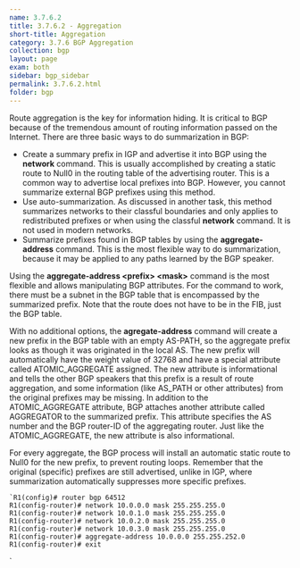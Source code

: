 ```yaml
---
name: 3.7.6.2
title: 3.7.6.2 - Aggregation
short-title: Aggregation
category: 3.7.6 BGP Aggregation
collection: bgp
layout: page
exam: both
sidebar: bgp_sidebar
permalink: 3.7.6.2.html
folder: bgp
---
```

Route aggregation is the key for information hiding. It is critical to BGP because of the tremendous amount of routing information passed on the Internet. There are three basic ways to do summarization in BGP: 
- Create a summary prefix in IGP and advertise it into BGP using the **network** command. This is usually accomplished by creating a static route to Null0 in the routing table of the advertising router. This is a common way to advertise local prefixes into BGP. However, you cannot summarize external BGP prefixes using this method.
- Use auto-summarization. As discussed in another task, this method summarizes networks to their classful boundaries and only applies to redistributed prefixes or when using the classful **network** command. It is not used in modern networks.
- Summarize prefixes found in BGP tables by using the **aggregate-address** command. This is the most flexible way to do summarization, because it may be applied to any paths learned by the BGP speaker.

Using the **aggregate-address \<prefix\> \<mask\>** command is the most flexible and allows manipulating BGP attributes. For the command to work, there must be a subnet in the BGP table that is encompassed by the summarized prefix. Note that the route does not have to be in the FIB, just the BGP table.

With no additional options, the **agregate-address** command will create a new prefix in the BGP table with an empty AS-PATH, so the aggregate prefix looks as though it was originated in the local AS. The new prefix will automatically have the weight value of 32768 and have a special attribute called ATOMIC_AGGREGATE assigned. The new attribute is informational and tells the other BGP speakers that this prefix is a result of route aggregation, and some information (like AS_PATH or other attributes) from the original prefixes may be missing. In addition to the ATOMIC_AGGREGATE attribute, BGP attaches another attribute called AGGREGATOR to the summarized prefix. This attribute specifies the AS number and the BGP router-ID of the aggregating router. Just like the ATOMIC_AGGREGATE, the new attribute is also informational. 

For every aggregate, the BGP process will install an automatic static route to Null0 for the new prefix, to prevent routing loops. Remember that the original (specific) prefixes are still advertised, unlike in IGP, where summarization automatically suppresses more specific prefixes.
```
`R1(config)# router bgp 64512
R1(config-router)# network 10.0.0.0 mask 255.255.255.0
R1(config-router)# network 10.0.1.0 mask 255.255.255.0
R1(config-router)# network 10.0.2.0 mask 255.255.255.0
R1(config-router)# network 10.0.3.0 mask 255.255.255.0
R1(config-router)# aggregate-address 10.0.0.0 255.255.252.0
R1(config-router)# exit
```
`